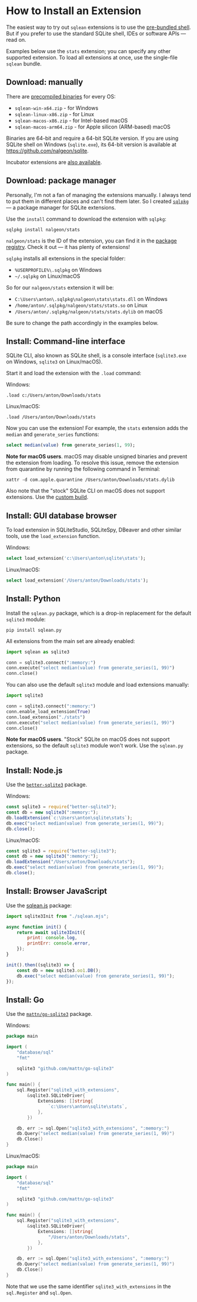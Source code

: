 # How to Install an Extension

The easiest way to try out `sqlean` extensions is to use the [pre-bundled shell](shell.md). But if you prefer to use the standard SQLite shell, IDEs or software APIs — read on.

Examples below use the `stats` extension; you can specify any other supported extension. To load all extensions at once, use the single-file `sqlean` bundle.

## Download: manually

There are [precompiled binaries](https://github.com/nalgeon/sqlean/releases/latest) for every OS:

-   `sqlean-win-x64.zip` - for Windows
-   `sqlean-linux-x86.zip` - for Linux
-   `sqlean-macos-x86.zip` - for Intel-based macOS
-   `sqlean-macos-arm64.zip` - for Apple silicon (ARM-based) macOS

Binaries are 64-bit and require a 64-bit SQLite version. If you are using SQLite shell on Windows (`sqlite.exe`), its 64-bit version is available at https://github.com/nalgeon/sqlite.

Incubator extensions are [also available](https://github.com/nalgeon/sqlean/releases/tag/incubator).

## Download: package manager

Personally, I'm not a fan of managing the extensions manually. I always tend to put them in different places and can't find them later. So I created [`sqlpkg`](https://github.com/nalgeon/sqlpkg-cli) — a package manager for SQLite extensions.

Use the `install` command to download the extension with `sqlpkg`:

```
sqlpkg install nalgeon/stats
```

`nalgeon/stats` is the ID of the extension, you can find it in the [package registry](https://sqlpkg.org/). Check it out — it has plenty of extensions!

`sqlpkg` installs all extensions in the special folder:

-   `%USERPROFILE%\.sqlpkg` on Windows
-   `~/.sqlpkg` on Linux/macOS

So for our `nalgeon/stats` extension it will be:

-   `C:\Users\anton\.sqlpkg\nalgeon\stats\stats.dll` on Windows
-   `/home/anton/.sqlpkg/nalgeon/stats/stats.so` on Linux
-   `/Users/anton/.sqlpkg/nalgeon/stats/stats.dylib` on macOS

Be sure to change the path accordingly in the examples below.

## Install: Command-line interface

SQLite CLI, also known as SQLite shell, is a console interface (`sqlite3.exe` on Windows, `sqlite3` on Linux/macOS).

Start it and load the extension with the `.load` command:

Windows:

```
.load c:/Users/anton/Downloads/stats
```

Linux/macOS:

```
.load /Users/anton/Downloads/stats
```

Now you can use the extension! For example, the `stats` extension adds the `median` and `generate_series` functions:

```sql
select median(value) from generate_series(1, 99);
```

**Note for macOS users**. macOS may disable unsigned binaries and prevent the extension from loading. To resolve this issue, remove the extension from quarantine by running the following command in Terminal:

```
xattr -d com.apple.quarantine /Users/anton/Downloads/stats.dylib
```

Also note that the "stock" SQLite CLI on macOS does not support extensions. Use the [custom build](https://github.com/nalgeon/sqlite).

## Install: GUI database browser

To load extension in SQLiteStudio, SQLiteSpy, DBeaver and other similar tools, use the `load_extension` function.

Windows:

```sql
select load_extension('c:\Users\anton\sqlite\stats');
```

Linux/macOS:

```sql
select load_extension('/Users/anton/Downloads/stats');
```

## Install: Python

Install the `sqlean.py` package, which is a drop-in replacement for the default `sqlite3` module:

```
pip install sqlean.py
```

All extensions from the main set are already enabled:

```python
import sqlean as sqlite3

conn = sqlite3.connect(":memory:")
conn.execute("select median(value) from generate_series(1, 99)")
conn.close()
```

You can also use the default `sqlite3` module and load extensions manually:

```python
import sqlite3

conn = sqlite3.connect(":memory:")
conn.enable_load_extension(True)
conn.load_extension("./stats")
conn.execute("select median(value) from generate_series(1, 99)")
conn.close()
```

**Note for macOS users**. "Stock" SQLite on macOS does not support extensions, so the default `sqlite3` module won't work. Use the `sqlean.py` package.

## Install: Node.js

Use the [`better-sqlite3`](https://github.com/WiseLibs/better-sqlite3) package.

Windows:

```js
const sqlite3 = require("better-sqlite3");
const db = new sqlite3(":memory:");
db.loadExtension(`c:\Users\anton\sqlite\stats`);
db.exec("select median(value) from generate_series(1, 99)");
db.close();
```

Linux/macOS:

```js
const sqlite3 = require("better-sqlite3");
const db = new sqlite3(":memory:");
db.loadExtension("/Users/anton/Downloads/stats");
db.exec("select median(value) from generate_series(1, 99)");
db.close();
```

## Install: Browser JavaScript

Use the [sqlean.js](https://github.com/nalgeon/sqlean.js) package:

```js
import sqlite3Init from "./sqlean.mjs";

async function init() {
    return await sqlite3Init({
        print: console.log,
        printErr: console.error,
    });
}

init().then((sqlite3) => {
    const db = new sqlite3.oo1.DB();
    db.exec("select median(value) from generate_series(1, 99)");
});
```

## Install: Go

Use the [`mattn/go-sqlite3`](https://github.com/mattn/go-sqlite3) package.

Windows:

```go
package main

import (
    "database/sql"
    "fmt"

    sqlite3 "github.com/mattn/go-sqlite3"
)

func main() {
    sql.Register("sqlite3_with_extensions",
        &sqlite3.SQLiteDriver{
            Extensions: []string{
                `c:\Users\anton\sqlite\stats`,
            },
        })

    db, err := sql.Open("sqlite3_with_extensions", ":memory:")
    db.Query("select median(value) from generate_series(1, 99)")
    db.Close()
}
```

Linux/macOS:

```go
package main

import (
    "database/sql"
    "fmt"

    sqlite3 "github.com/mattn/go-sqlite3"
)

func main() {
    sql.Register("sqlite3_with_extensions",
        &sqlite3.SQLiteDriver{
            Extensions: []string{
                "/Users/anton/Downloads/stats",
            },
        })

    db, err := sql.Open("sqlite3_with_extensions", ":memory:")
    db.Query("select median(value) from generate_series(1, 99)")
    db.Close()
}
```

Note that we use the same identifier `sqlite3_with_extensions` in the `sql.Register` and `sql.Open`.
